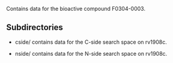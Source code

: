 Contains data for the bioactive compound F0304-0003.

## Subdirectories

- cside/ contains data for the C-side search space on rv1908c.

- nside/ contains data for the N-side search space on rv1908c.

